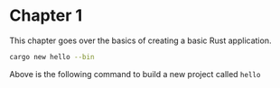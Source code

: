 # Chapter 1

This chapter goes over the basics of creating a basic Rust application.

```bash
cargo new hello --bin
```

Above is the following command to build a new project called `hello`
